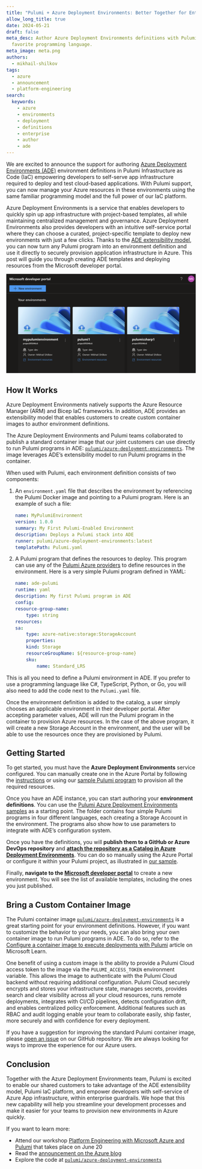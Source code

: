 ```yaml
---
title: "Pulumi + Azure Deployment Environments: Better Together for Enterprise Developers"
allow_long_title: true
date: 2024-05-21
draft: false
meta_desc: Author Azure Deployment Environments definitions with Pulumi using your
  favorite programming language.
meta_image: meta.png
authors:
  - mikhail-shilkov
tags:
  - azure
  - announcement
  - platform-engineering
search:
  keywords:
    - azure
    - environments
    - deployment
    - definitions
    - enterprise
    - author
    - ade
---
```


We are excited to announce the support for authoring [Azure Deployment Environments (ADE)](https://learn.microsoft.com/en-us/azure/deployment-environments/) environment definitions in Pulumi Infrastructure as Code (IaC) empowering developers to self-serve app infrastructure required to deploy and test cloud-based applications. With Pulumi support, you can now manage your Azure resources in these environments using the same familiar programming model and the full power of our IaC platform.

<!--more-->

Azure Deployment Environments is a service that enables developers to quickly spin up app infrastructure with project-based templates, all while maintaining centralized management and governance. Azure Deployment Environments also provides developers with an intuitive self-service portal where they can choose a curated, project-specific template to deploy new environments with just a few clicks. Thanks to the [ADE extensibility model](https://learn.microsoft.com/en-us/azure/deployment-environments/how-to-configure-extensibility-generic-container-image), you can now turn any Pulumi program into an environment definition and use it directly to securely provision application infrastructure in Azure. This post will guide you through creating ADE templates and deploying resources from the Microsoft developer portal.

![Developer Portal](./devportal.png)

## How It Works

Azure Deployment Environments natively supports the Azure Resource Manager (ARM) and Bicep IaC frameworks. In addition, ADE provides an extensibility model that enables customers to create custom container images to author environment definitions.

The Azure Deployment Environments and Pulumi teams collaborated to publish a standard container image that our joint customers can use directly to run Pulumi programs in ADE: [`pulumi/azure-deployment-environments`](https://hub.docker.com/r/pulumi/azure-deployment-environments). The image leverages ADE’s extensibility model to run Pulumi programs in the container.

When used with Pulumi, each environment definition consists of two components:

1. An `environment.yaml` file that describes the environment by referencing the Pulumi Docker image and pointing to a Pulumi program. Here is an example of such a file:

    ```yaml
    name: MyPulumiEnvironment
    version: 1.0.0
    summary: My First Pulumi-Enabled Environment
    description: Deploys a Pulumi stack into ADE
    runner: pulumi/azure-deployment-environments:latest
    templatePath: Pulumi.yaml
    ```

2. A Pulumi program that defines the resources to deploy. This program can use any of the [Pulumi Azure providers](https://www.pulumi.com/docs/clouds/azure/) to define resources in the environment. Here is a very simple Pulumi program defined in YAML:

    ```yaml
    name: ade-pulumi
    runtime: yaml
    description: My first Pulumi program in ADE
    config:
    resource-group-name:
        type: string
    resources:
    sa:
        type: azure-native:storage:StorageAccount
        properties:
        kind: Storage
        resourceGroupName: ${resource-group-name}
        sku:
            name: Standard_LRS
    ```

This is all you need to define a Pulumi environment in ADE. If you prefer to use a programming language like C#, TypeScript, Python, or Go, you will also need to add the code next to the `Pulumi.yaml` file.

Once the environment definition is added to the catalog, a user simply chooses an applicable environment in their developer portal. After accepting parameter values, ADE will run the Pulumi program in the container to provision Azure resources. In the case of the above program, it will create a new Storage Account in the environment, and the user will be able to use the resources once they are provisioned by Pulumi.

## Getting Started

To get started, you must have the **Azure Deployment Environments** service configured. You can manually create one in the Azure Portal by following the [instructions](https://learn.microsoft.com/en-us/azure/deployment-environments/quickstart-create-and-configure-devcenter) or using our [sample Pulumi program](https://github.com/pulumi/azure-deployment-environments/tree/main/Provisioning/ade) to provision all the required resources.

Once you have an ADE instance, you can start authoring your **environment definitions**. You can use the [Pulumi Azure Deployment Environments samples](https://github.com/pulumi/azure-deployment-environments/tree/main/Environments) as a starting point. The folder contains four simple Pulumi programs in four different languages, each creating a Storage Account in the environment. The programs also show how to use parameters to integrate with ADE’s configuration system.

Once you have the definitions, you will **publish them to a GitHub or Azure DevOps repository** and [**attach the repository as a Catalog in Azure Deployment Environments**](https://learn.microsoft.com/en-us/azure/deployment-environments/how-to-configure-catalog?tabs=DevOpsRepoMSI). You can do so manually using the Azure Portal or configure it within your Pulumi project, as illustrated in [our sample](https://github.com/pulumi/azure-deployment-environments/blob/1a9633cd31977be2b78cd727b21225ff7b48913d/Provisioning/ade/index.ts#L132-L141).

Finally, **navigate to the [Microsoft developer portal](https://devportal.microsoft.com)** to create a new environment. You will see the list of available templates, including the ones you just published.

## Bring a Custom Container Image

The Pulumi container image [`pulumi/azure-deployment-environments`](https://hub.docker.com/r/pulumi/azure-deployment-environments) is a great starting point for your environment definitions. However, if you want to customize the behavior to your needs, you can also bring your own container image to run Pulumi programs in ADE. To do so, refer to the [Configure a container image to execute deployments with Pulumi](https://aka.ms/ade/pulumi-docs) article on Microsoft Learn.

One benefit of using a custom image is the ability to provide a Pulumi Cloud access token to the image via the `PULUMI_ACCESS_TOKEN` environment variable. This allows the image to authenticate with the Pulumi Cloud backend without requiring additional configuration. Pulumi Cloud securely encrypts and stores your infrastructure state, manages secrets, provides search and clear visibility across all your cloud resources, runs remote deployments, integrates with CI/CD pipelines, detects configuration drift, and enables centralized policy enforcement. Additional features such as RBAC and audit logging enable your team to collaborate easily, ship faster, more securely and with confidence for every deployment.

If you have a suggestion for improving the standard Pulumi container image, please [open an issue](https://github.com/pulumi/azure-deployment-environments/issues/new) on our GitHub repository. We are always looking for ways to improve the experience for our Azure users.

## Conclusion

Together with the Azure Deployment Environments team, Pulumi is excited to enable our shared customers to take advantage of the ADE extensibility model, Pulumi IaC platform, and empower developers with self-service of Azure App infrastructure, within enterprise guardrails. We hope that this new capability will help you streamline your development processes and make it easier for your teams to provision new environments in Azure quickly.

If you want to learn more:
- Attend our workshop [Platform Engineering with Microsoft Azure and Pulumi](https://www.pulumi.com/resources/platform-engineering-with-azure-pulumi/) that takes place on June 20
- Read the [announcement on the Azure blog](https://aka.ms/build24/ade-blog)
- Explore the code at [`pulumi/azure-deployment-environments`](https://github.com/pulumi/azure-deployment-environments)
